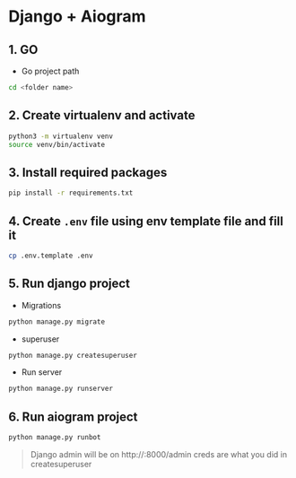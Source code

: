 # Django + Aiogram

## 1. GO

- Go project path

```sh
cd <folder name>
```

## 2. Create virtualenv and activate

```sh
python3 -m virtualenv venv
source venv/bin/activate
```

## 3. Install required packages

```sh
pip install -r requirements.txt
```

## 4. Create ```.env``` file using env template file and fill it

```sh
cp .env.template .env
```

## 5. Run django project

- Migrations

```sh
python manage.py migrate
```

- superuser
```sh
python manage.py createsuperuser
```

- Run server

```sh
python manage.py runserver
```

## 6. Run aiogram project

```sh
python manage.py runbot
```

> Django admin will be on http://<your server ip>:8000/admin
> creds are what you did in createsuperuser

